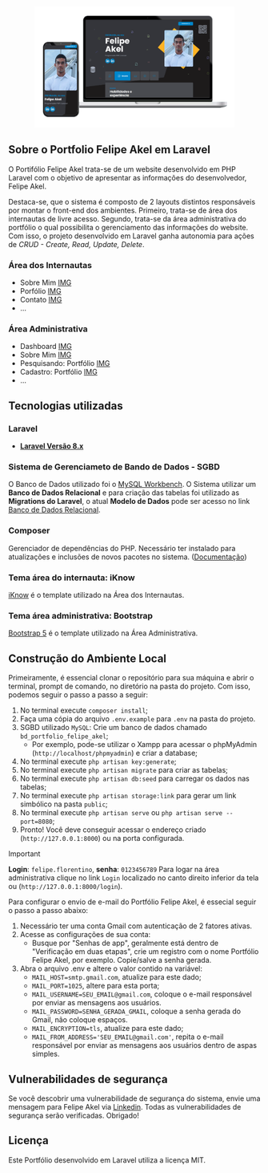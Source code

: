 <p align="center"><img src="public/readme/desktop-mobile.png" width="400"></p>

## Sobre o Portfolio Felipe Akel em Laravel

O Portifólio Felipe Akel trata-se de um website desenvolvido em PHP Laravel com o objetivo de apresentar as informações do desenvolvedor, Felipe Akel. 

Destaca-se, que o sistema é composto de 2 layouts distintos responsáveis por montar o front-end dos ambientes. Primeiro, trata-se de área dos internautas de livre acesso. Segundo, trata-se da área administrativa do portfólio o qual possibilita o gerenciamento das informações do website. Com isso, o projeto desenvolvido em Laravel ganha autonomia para ações de _CRUD - Create, Read, Update, Delete_. 

### Área dos Internautas
- Sobre Mim [IMG](public/readme/sobre-mim.png)
- Porfólio [IMG](public/readme/portfolio.png)
- Contato [IMG](public/readme/contato.png)
- ...

### Área Administrativa
- Dashboard [IMG](public/readme/ad-dashboard.png)
- Sobre Mim [IMG](public/readme/ad-sobre-mim.png)
- Pesquisando: Portfólio [IMG](public/readme/ad-portfolio.png)
- Cadastro: Portfólio [IMG](public/readme/ad-create-portfolio.png)
- ...

## Tecnologias utilizadas

### Laravel
- **[Laravel Versão 8.x](https://laravel.com/docs/8.x)**

### Sistema de Gerenciameto de Bando de Dados - SGBD
O Banco de Dados utilizado foi o [MySQL Workbench](https://www.mysql.com/products/workbench/). 
O Sistema utilizar um **Banco de Dados Relacional** e para criação das tabelas foi utilizado as **Migrations do Laravel**, o atual **Modelo de Dados** pode ser acesso no link [Banco de Dados Relacional](public/readme/banco-relacional.png).

### Composer
Gerenciador de dependências do PHP. Necessário ter instalado para atualizações e inclusões de novos pacotes no sistema.
([Documentação](https://getcomposer.org/))

### Tema área do internauta: iKnow
[iKnow](https://themeforest.net/item/iknow-cv-resume-template/34225451) é o template utilizado na Área dos Internautas.

### Tema área administrativa: Bootstrap
[Bootstrap 5](https://getbootstrap.com/) é o template utilizado na Área Administrativa.


## Construção do Ambiente Local

Primeiramente, é essencial clonar o repositório para sua máquina e abrir o terminal, prompt de comando, no diretório na pasta do projeto. Com isso, podemos seguir o passo a passo a seguir:

1. No terminal execute ```composer install```;
2. Faça uma cópia do arquivo ```.env.example``` para ```.env``` na pasta do projeto.
3. SGBD utilizado ```MySQL```: Crie um banco de dados chamado ```bd_portfolio_felipe_akel```;
    - Por exemplo, pode-se utilizar o Xampp para acessar o phpMyAdmin (```http://localhost/phpmyadmin```) e criar a database;
4. No terminal execute ```php artisan key:generate```;
5. No terminal execute ```php artisan migrate``` para criar as tabelas;
6. No terminal execute ```php artisan db:seed``` para carregar os dados nas tabelas;
7. No terminal execute ```php artisan storage:link``` para gerar um link simbólico na pasta ```public```;
8. No terminal execute ```php artisan serve``` ou ```php artisan serve --port=8080```;
9. Pronto! Você deve conseguir acessar o endereço criado (```http://127.0.0.1:8000```) ou na porta configurada.


> [!IMPORTANT]
> **Login**: ```felipe.florentino```, **senha**: ```0123456789```
Para logar na área administrativa clique no link ```Login``` localizado no canto direito inferior da tela ou (```http://127.0.0.1:8000/login```).

Para configurar o envio de e-mail do Portfólio Felipe Akel, é essecial seguir o passo a passo abaixo:

1. Necessário ter uma conta Gmail com autenticação de 2 fatores ativas.
2. Acesse as configurações de sua conta:
    - Busque por "Senhas de app", geralmente está dentro de "Verificação em duas etapas", crie um registro com o nome Portfólio Felipe Akel, por exemplo. Copie/salve a senha gerada.
3. Abra o arquivo .env e altere o valor contido na variável:
    - ```MAIL_HOST=smtp.gmail.com```, atualize para este dado;
    - ```MAIL_PORT=1025```, altere para esta porta;
    - ```MAIL_USERNAME=SEU_EMAIL@gmail.com```, coloque o e-mail responsável por enviar as mensagens aos usuários.
    - ```MAIL_PASSWORD=SENHA_GERADA_GMAIL```, coloque a senha gerada do Gmail, não coloque espaços.
    - ```MAIL_ENCRYPTION=tls```, atualize para este dado;
    - ```MAIL_FROM_ADDRESS='SEU_EMAIL@gmail.com'```, repita o e-mail responsável por enviar as mensagens aos usuários dentro de aspas simples.
    

## Vulnerabilidades de segurança

Se você descobrir uma vulnerabilidade de segurança do sistema, envie uma mensagem para Felipe Akel via [Linkedin](https://www.linkedin.com/in/felipe-akel-carvalho-florentino-009412135/). Todas as vulnerabilidades de segurança serão verificadas. Obrigado!


## Licença

Este Portfólio desenvolvido em Laravel utiliza a licença MIT.